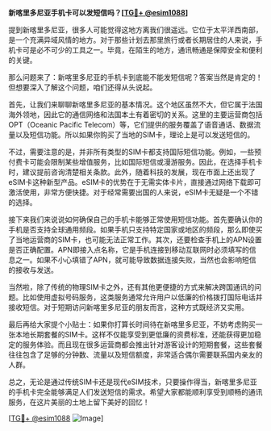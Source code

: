 **新喀里多尼亚手机卡可以发短信吗？[[TG💪+ @esim1088](https://t.me/s/esim1088)]**

提到新喀里多尼亚，很多人可能觉得这地方离我们很遥远。它位于太平洋西南部，是一个充满异域风情的地方。对于那些计划去那里旅行或者长期居住的人来说，手机卡可是必不可少的工具之一。毕竟，在陌生的地方，通讯畅通是保障安全和便利的关键。

那么问题来了：新喀里多尼亚的手机卡到底能不能发短信呢？答案当然是肯定的！但想要深入了解这个问题，咱们还得从头说起。

首先，让我们来聊聊新喀里多尼亚的基本情况。这个地区虽然不大，但它属于法国海外领地，因此它的通信网络和法国本土有着密切的关系。这里的主要运营商包括OPT（Oceanic Pacific Telecom）等，它们提供的服务覆盖了语音通话、数据流量以及短信功能。所以如果你购买了当地的SIM卡，理论上是可以发送短信的。

不过，需要注意的是，并非所有类型的SIM卡都支持国际短信功能。例如，一些预付费卡可能会限制某些增值服务，比如国际短信或漫游服务。因此，在选择手机卡时，建议提前咨询清楚相关条款。此外，随着科技的发展，现在市面上还出现了eSIM卡这种新型产品。eSIM卡的优势在于无需实体卡片，直接通过网络下载即可激活使用，非常方便快捷。对于经常需要出国的人来说，eSIM卡无疑是一个不错的选择。

接下来我们来说说如何确保自己的手机卡能够正常使用短信功能。首先要确认你的手机是否支持全球通用频段。如果手机只支持特定国家或地区的频段，那么即使买了当地运营商的SIM卡，也可能无法正常工作。其次，还要检查手机上的APN设置是否正确配置。APN即接入点名称，它是手机连接到移动互联网时必须填写的信息之一。如果不小心填错了APN，就可能导致数据连接失败，当然也会影响短信的接收与发送。

当然啦，除了传统的物理SIM卡之外，还有其他更便捷的方式来解决跨国通讯的问题。比如使用虚拟号码服务，这类服务通常允许用户以低廉的价格拨打国际电话并接收短信。对于短期访问新喀里多尼亚的朋友而言，这种方式既经济又实用。

最后再给大家提个小贴士：如果你打算长时间待在新喀里多尼亚，不妨考虑购买一张本地长期套餐的SIM卡。这样不仅能享受到更低廉的资费标准，还能获得更加稳定的服务体验。而且现在很多运营商都会推出针对游客设计的短期套餐，这些套餐往往包含了足够的分钟数、流量以及短信额度，非常适合偶尔需要联系国内亲友的人群。

总之，无论是通过传统SIM卡还是现代eSIM技术，只要操作得当，新喀里多尼亚的手机卡完全能够满足人们发送短信的需求。希望大家都能顺利享受到顺畅的通讯服务，在这片美丽的土地上留下美好的回忆！

[[TG💪+ @esim1088](https://t.me/s/esim1088) ![Image](https://i.postimg.cc/4NQfJmqS/Snipaste-2025-05-13-00-14-12.png)]